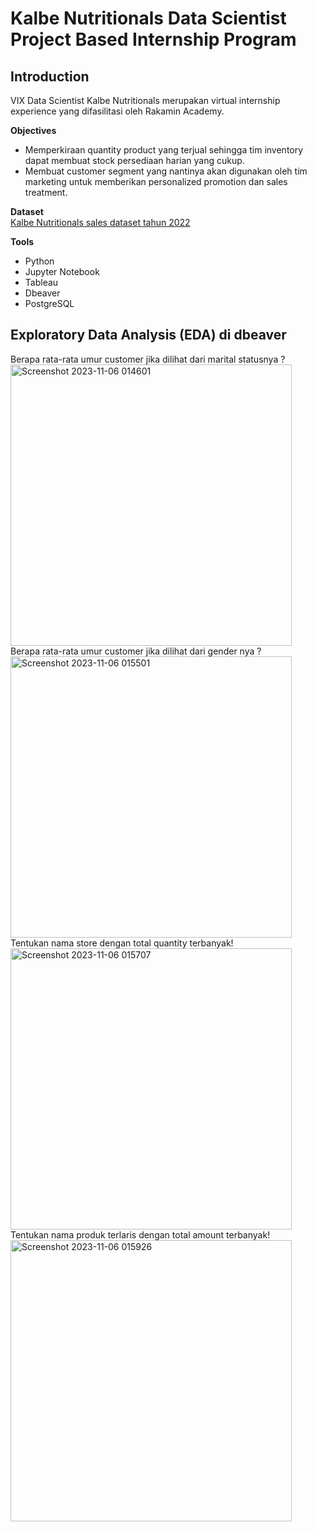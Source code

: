 # Kalbe Nutritionals Data Scientist Project Based Internship Program
## Introduction
VIX Data Scientist Kalbe Nutritionals merupakan virtual internship experience yang difasilitasi oleh Rakamin Academy. 

**Objectives** <br>
* Memperkiraan quantity product yang terjual sehingga tim inventory dapat membuat stock persediaan harian yang cukup. <br>
* Membuat customer segment yang nantinya akan digunakan oleh tim marketing untuk memberikan personalized promotion dan sales treatment. <br>

**Dataset** <br>
[Kalbe Nutritionals sales dataset tahun 2022](https://drive.google.com/drive/folders/1_rQrauVW2OvLIe2zd54Vcwnr2EY-vnnR) <br>

**Tools** <br>
* Python <br>
* Jupyter Notebook <br>
* Tableau <br>
* Dbeaver <br>
* PostgreSQL <br>

## Exploratory Data Analysis (EDA) di dbeaver
Berapa rata-rata umur customer jika dilihat dari marital statusnya ? <br>
<img width="450" alt="Screenshot 2023-11-06 014601" src="https://github.com/marginbridge/VIX-Kalbe-Nutritionals/assets/90979655/5f7c32f3-e8bb-440e-967f-2532db169000"> <br>
Berapa rata-rata umur customer jika dilihat dari gender nya ? <br>
<img width="450" alt="Screenshot 2023-11-06 015501" src="https://github.com/marginbridge/VIX-Kalbe-Nutritionals/assets/90979655/ce4a01cf-ce35-4bbe-aef2-efb23643dec7"> <br>
Tentukan nama store dengan total quantity terbanyak! <br>
<img width="450" alt="Screenshot 2023-11-06 015707" src="https://github.com/marginbridge/VIX-Kalbe-Nutritionals/assets/90979655/744a81cc-9cf0-499a-9c93-3caf759d9651"> <br>
Tentukan nama produk terlaris dengan total amount terbanyak! <br>
<img width="450" alt="Screenshot 2023-11-06 015926" src="https://github.com/marginbridge/VIX-Kalbe-Nutritionals/assets/90979655/c606ce05-a736-4684-9a86-8998139285af">



